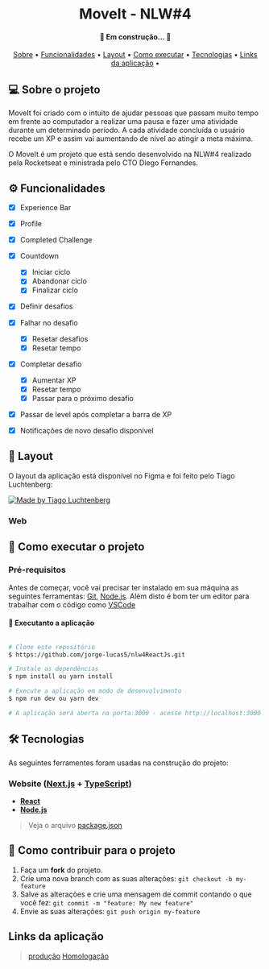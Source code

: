 <h1 align="center">  MoveIt - NLW#4 </h1>

<h4 align="center"> 🚧 Em construção...  🚧 </h4>


<p align="center">
 <a href="#-sobre-o-projeto">Sobre</a> •
 <a href="#%EF%B8%8F-funcionalidades">Funcionalidades</a> •
 <a href="#-layout">Layout</a> • 
 <a href="#-como-executar-o-projeto">Como executar</a> • 
 <a href="#-tecnologias">Tecnologias</a> • 
 <a href="#links-da-aplicação">Links da aplicação</a> • 
</p>


## 💻 Sobre o projeto

MoveIt foi criado com o intuito de ajudar pessoas que passam muito tempo em frente ao computador a realizar uma pausa e fazer uma atividade durante um determinado período.
A cada atividade concluída o usuário recebe um XP e assim vai aumentando de nível ao atingir a meta máxima.

O MoveIt é um projeto que está sendo desenvolvido na NLW#4 realizado pela Rocketseat e ministrada pelo CTO Diego Fernandes. 



## ⚙️ Funcionalidades

- [x] Experience Bar
- [x] Profile
- [x] Completed Challenge
- [x] Countdown
  - [x] Iniciar ciclo
  - [x] Abandonar ciclo
  - [x] Finalizar ciclo
- [x] Definir desafios
- [X] Falhar no desafio
  - [x] Resetar desafios
  - [X] Resetar tempo
- [X] Completar desafio
  - [X] Aumentar XP
  - [X] Resetar tempo
  - [X] Passar para o próximo desafio
- [X] Passar de level após completar a barra de XP
- [X] Notificações de novo desafio disponível




## 🎨 Layout

O layout da aplicação está disponível no Figma e foi feito pelo Tiago Luchtenberg:

<a href="https://www.figma.com/file/ge20pu3ofMOKoliUyKx1Nl/?viewer=1&node-id=160:2761">
  <img alt="Made by Tiago Luchtenberg" src="https://img.shields.io/badge/Acessar%20Layout%20-Figma-%2304D361">
</a>


### Web


## 🚀 Como executar o projeto


### Pré-requisitos

Antes de começar, você vai precisar ter instalado em sua máquina as seguintes ferramentas:
[Git](https://git-scm.com), [Node.js](https://nodejs.org/en/). 
Além disto é bom ter um editor para trabalhar com o código como [VSCode](https://code.visualstudio.com/)


#### 🧭 Executanto a aplicação

```bash

# Clone este repositório
$ https://github.com/jorge-lucas5/nlw4ReactJs.git

# Instale as dependências
$ npm install ou yarn install

# Execute a aplicação em modo de desenvolvimento
$ npm run dev ou yarn dev

# A aplicação será aberta na porta:3000 - acesse http://localhost:3000

```


## 🛠 Tecnologias

As seguintes ferramentes foram usadas na construção do projeto:


### **Website** ([Next.js](https://nextjs.org/) + [TypeScript](https://www.typescriptlang.org/))

-  **[React](https://pt-br.reactjs.org/)**
-  **[Node.js](https://nodejs.org/en/)**

> Veja o arquivo [package.json](https://github.com/jorge-lucas5/nlw4ReactJs/blob/master/package.json)




## 💪 Como contribuir para o projeto

1. Faça um **fork** do projeto.
2. Crie uma nova branch com as suas alterações: `git checkout -b my-feature`
3. Salve as alterações e crie uma mensagem de commit contando o que você fez: `git commit -m "feature: My new feature"`
4. Envie as suas alterações: `git push origin my-feature`

## Links da aplicação

> [produção](https://jorgelucas-movit.vercel.app/)
> [Homologação](https://moveit-git-develop-jorge-lucas.vercel.app)

